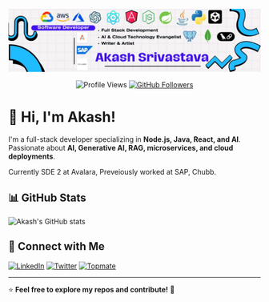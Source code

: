 ![Banner](https://github.com/akash-srivastava-public/.github/blob/main/profile/images/banner.jpeg)

<p align="center">
  <img src="https://komarev.com/ghpvc/?username=akash-srivastava-pvt&color=blue&style=flat-square" alt="Profile Views" />
  <a href="https://github.com/akash-srivastava-pvt">
    <img src="https://img.shields.io/github/followers/akash-srivastava-pvt?label=follow&style=social" alt="GitHub Followers" />
  </a>
</p>

# 👋 Hi, I'm Akash!

I'm a full-stack developer specializing in **Node.js, Java, React, and AI**. Passionate about **AI, Generative AI, RAG, microservices, and cloud deployments**.

Currently SDE 2 at Avalara, Preveiously worked at SAP, Chubb.

## 📊 GitHub Stats

![Akash's GitHub stats](https://github-readme-stats.vercel.app/api?username=akash-srivastava-pvt&show=reviews,prs_merged,prs_merged_percentage&theme=transparent)


## 🔗 Connect with Me

[![LinkedIn](https://img.shields.io/badge/LinkedIn-%230077B5.svg?&style=for-the-badge&logo=linkedin&logoColor=white)](https://www.linkedin.com/in/akash-srivastava-public/) 
[![Twitter](https://img.shields.io/badge/Twitter-%231DA1F2.svg?&style=for-the-badge&logo=twitter&logoColor=white)](https://twitter.com/akash_sr_public)
[![Topmate](https://img.shields.io/badge/Topmate-%23F08080.svg?&style=for-the-badge&logo=topmate&logoColor=white)](https://topmate.io/erakashsrivastava)

---
⭐️ **Feel free to explore my repos and contribute!** 🚀
